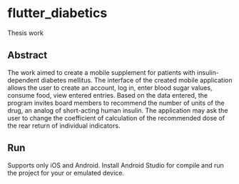 # flutter_diabetics

Thesis work

## Abstract

The work aimed to create a mobile supplement for patients with insulin-dependent diabetes mellitus. The interface of the created mobile application allows the user to create an account, log in, enter blood sugar values, consume food, view entered entries. Based on the data entered, the program invites board members to recommend the number of units of the drug, an analog of short-acting human insulin. The application may ask the user to change the coefficient of calculation of the recommended dose of the rear return of individual indicators.

## Run

Supports only iOS and Android. Install Android Studio for compile and run the project for your or emulated device.